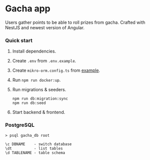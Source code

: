 # Gacha app

Users gather points to be able to roll prizes from gacha. Crafted with NestJS and newest version of Angular.

### Quick start

1. Install dependencies.
2. Create `.env` from `.env.example`.
3. Create `mikro-orm.config.ts` from [example](./backend/mikro-orm.config.example.ts).
4. Run `npm run docker:up`.
5. Run migrations & seeders.

   ```
   npm run db:migration:sync
   npm run db:seed
   ```

6. Start backend & frontend.

### PostgreSQL

```
> psql gacha_db root

\c DBNAME    - switch database
\dt          - list tables
\d TABLENAME - table schema
```
